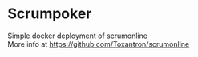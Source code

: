 # Scrumpoker
Simple docker deployment of scrumonline  
More info at https://github.com/Toxantron/scrumonline  

